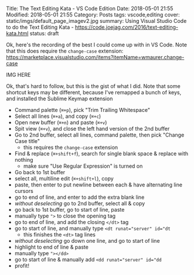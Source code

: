 Title: The Text Editing Kata - VS Code Edition
Date: 2018-05-01 21:55
Modified: 2018-05-01 21:55
Category: Posts
tags: vscode,editing
cover: static/imgs/default_page_imagev2.jpg
summary: Using Visual Studio Code to do the Text Editing Kata - https://code.joejag.com/2016/text-editing-kata.html
status: draft



Ok, here's the recording of the best I could come up with in VS Code.  Note that this does require the `change-case` extension: https://marketplace.visualstudio.com/items?itemName=wmaurer.change-case


IMG HERE

Ok, that's hard to follow, but this is the gist of what I did.  Note that some shortcut keys may be different, because
I've remapped a bunch of keys, and installed the Sublime Keymap extension

* Command palette (`⌘+p`), pick "Trim Trailing Whitespace"
* Select all lines (`⌘+a`), and copy (`⌘+c`)
* Open new buffer (`⌘+n`) and paste (`⌘+v`)
* Spit view (`⌘+v`), and close the left hand version of the 2nd buffer
* Go to 2nd buffer, select all lines, command palette, then pick "Change Case title"
  * this requires the `change-case` extension
* Find & replace (`⌘+shift+f`), search for single blank space & replace with nothing
  * make sure "Use Regular Expression" is turned on
* Go back to 1st buffer
* select all, multiline edit (`⌘+shift+l`), copy
* paste, then enter to put newline between each & have alternating line cursors
* go to end of line, and enter to add the extra blank line
* *without deselecting* go to 2nd buffer, select all & copy
* go back to 1st buffer, go to start of line, paste
* manually type `">` to close the opening tag
* go to end of line, and add the closing `</dt>` tag
* go to start of line, and manually type `<dt runat="server" id="dt`
  * this finishes the `<dt>` tag lines
* *without deselecting* go down one line, and go to start of line
* highlight to end of line & paste
* manually type `"></dd>`
* go to start of line & manually add `<dd runat="server" id="dd`
* profit!
